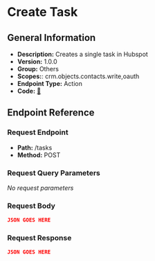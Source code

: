 # Create Task

## General Information

- **Description:** Creates a single task in Hubspot
- **Version:** 1.0.0
- **Group:** Others
- **Scopes:**: crm.objects.contacts.write,oauth
- **Endpoint Type:** Action
- **Code:** [🔗](https://github.com/NangoHQ/integration-templates/tree/main/integrations/hubspot/actions/create-task.ts)

## Endpoint Reference

### Request Endpoint

- **Path:** /tasks
- **Method:** POST

### Request Query Parameters

_No request parameters_

### Request Body

```json
JSON GOES HERE
```

### Request Response

```json
JSON GOES HERE
```
